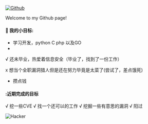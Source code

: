 
[![Github](https://img.shields.io/badge/-Github-000?style=flat&logo=Github&logoColor=white)](https://github.com/s7safe)

Welcome to my Github page! 


#### 🌱 我的小目标: 
- 学习开发，python C php 以及GO
- 
√ 还未毕业，热爱着信息安全（毕业了，找到了一份工作）

x 想当个全职漏洞猎人但是还在努力毕竟是太菜了(尝试了，差点饿死)

- 攒点钱

#### :近期完成的目标
 √ 挖一些CVE
 √ 找一个还可以的工作
 √ 挖掘一些有意思的漏洞
 √ 阳过

![Hacker](https://i.giphy.com/media/YQitE4YNQNahy/giphy.webp)
